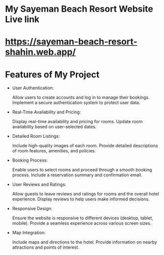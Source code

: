 # My Sayeman Beach Resort Website Live link
# https://sayeman-beach-resort-shahin.web.app/


# Features of My Project
- User Authentication:

    Allow users to create accounts and log in to manage their bookings.
    Implement a secure authentication system to protect user data.


- Real-Time Availability and Pricing:

    Display real-time availability and pricing for rooms.
    Update room availability based on user-selected dates.
- Detailed Room Listings:

    Include high-quality images of each room.
    Provide detailed descriptions of room features, amenities, and policies.

- Booking Process:

    Enable users to select rooms and proceed through a smooth booking process.
    Include a reservation summary and confirmation email.

- User Reviews and Ratings:

    Allow guests to leave reviews and ratings for rooms and the overall hotel experience.
    Display reviews to help users make informed decisions.

- Responsive Design:

    Ensure the website is responsive to different devices (desktop, tablet, mobile).
    Provide a seamless experience across various screen sizes. 
- Map Integration:

    Include maps and directions to the hotel.
    Provide information on nearby attractions and points of interest.


